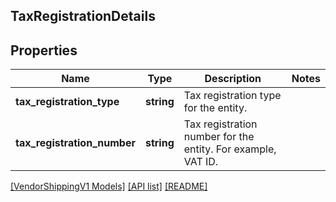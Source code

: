 ## TaxRegistrationDetails

## Properties

Name | Type | Description | Notes
------------ | ------------- | ------------- | -------------
**tax_registration_type** | **string** | Tax registration type for the entity. |
**tax_registration_number** | **string** | Tax registration number for the entity. For example, VAT ID. |

[[VendorShippingV1 Models]](../) [[API list]](../../Api) [[README]](../../../README.md)
